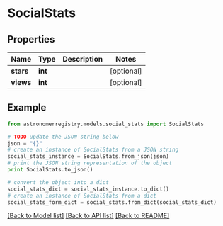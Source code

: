 # SocialStats


## Properties
Name | Type | Description | Notes
------------ | ------------- | ------------- | -------------
**stars** | **int** |  | [optional] 
**views** | **int** |  | [optional] 

## Example

```python
from astronomerregistry.models.social_stats import SocialStats

# TODO update the JSON string below
json = "{}"
# create an instance of SocialStats from a JSON string
social_stats_instance = SocialStats.from_json(json)
# print the JSON string representation of the object
print SocialStats.to_json()

# convert the object into a dict
social_stats_dict = social_stats_instance.to_dict()
# create an instance of SocialStats from a dict
social_stats_form_dict = social_stats.from_dict(social_stats_dict)
```
[[Back to Model list]](../README.md#documentation-for-models) [[Back to API list]](../README.md#documentation-for-api-endpoints) [[Back to README]](../README.md)


